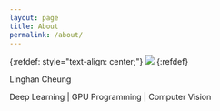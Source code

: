 ```yaml
---
layout: page
title: About
permalink: /about/
---
```


{:refdef: style="text-align: center;"}
![]({{site.url}}/assets/about-star.png)
{:refdef}

Linghan Cheung

Deep Learning \| GPU Programming \| Computer Vision